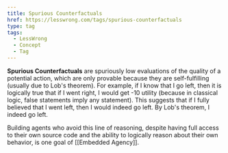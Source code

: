 ```yaml
---
title: Spurious Counterfactuals
href: https://lesswrong.com/tags/spurious-counterfactuals
type: tag
tags:
  - LessWrong
  - Concept
  - Tag
---
```


**Spurious Counterfactuals** are spuriously low evaluations of the quality of a potential action, which are only provable because they are self-fulfilling (usually due to Lob's theorem). For example, if I know that I go left, then it is logically true that if I went right, I would get -10 utility (because in classical logic, false statements imply any statement). This suggests that if I fully believed that I went left, then I would indeed go left. By Lob's theorem, I indeed go left. 

Building agents who avoid this line of reasoning, despite having full access to their own source code and the ability to logically reason about their own behavior, is one goal of [[Embedded Agency]].